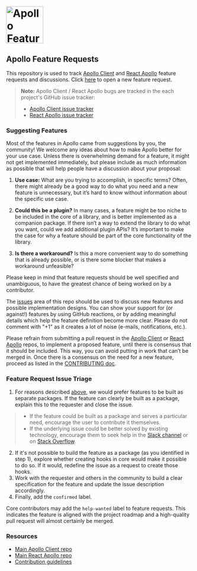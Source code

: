 # <a href='https://www.apollographql.com/'><img src='https://user-images.githubusercontent.com/841294/53402609-b97a2180-39ba-11e9-8100-812bab86357c.png' height='100' alt='Apollo Feature Requests'></a>

## Apollo Feature Requests

This repository is used to track [Apollo Client](https://github.com/apollographql/apollo-client) and [React Apollo](https://github.com/apollographql/react-apollo) feature requests and discussions. Click [here](https://github.com/apollographql/apollo-feature-requests/issues/new) to open a new feature request.

> **Note:** Apollo Client / React Apollo bugs are tracked in the each project's GitHub issue tracker:
> 
> - [Apollo Client issue tracker](https://github.com/apollographql/apollo-client/issues)
> - [React Apollo issue tracker](https://github.com/apollographql/react-apollo/issues)

### Suggesting Features

Most of the features in Apollo came from suggestions by you, the community! We welcome any ideas about how to make Apollo better for your use case. Unless there is overwhelming demand for a feature, it might not get implemented immediately, but please include as much information as possible that will help people have a discussion about your proposal:

1. **Use case:** What are you trying to accomplish, in specific terms? Often, there might already be a good way to do what you need and a new feature is unnecessary, but it’s hard to know without information about the specific use case.

2. **Could this be a plugin?** In many cases, a feature might be too niche to be included in the core of a library, and is better implemented as a companion package. If there isn’t a way to extend the library to do what you want, could we add additional plugin APIs? It’s important to make the case for why a feature should be part of the core functionality of the library.

3. **Is there a workaround?** Is this a more convenient way to do something that is already possible, or is there some blocker that makes a workaround unfeasible?

Please keep in mind that feature requests should be well specified and unambiguous, to have the greatest chance of being worked on by a contributor.

The [issues](https://github.com/apollographql/apollo-feature-requests/issues/) area of this repo should be used to discuss new features and possible implementation designs. You can show your support for (or against!) features by using GitHub reactions, or by adding meaningful details which help the feature definition become more clear. Please do not comment with "+1" as it creates a lot of noise (e-mails, notifications, etc.).

Please refrain from submitting a pull request in the [Apollo Client](https://github.com/apollographql/apollo-client) or [React Apollo](https://github.com/apollographql/apollo-client) repos, to implement a proposed feature, until there is consensus that it should be included. This way, you can avoid putting in work that can’t be merged in. Once there is a consensus on the need for a new feature, proceed as listed in the [CONTRIBUTING doc](https://github.com/apollographql/apollo-client/blob/master/CONTRIBUTING.md#big-prs).

### Feature Request Issue Triage

1. For reasons described [above](#suggesting-features), we would prefer features to be built as separate packages. If the feature can clearly be built as a package, explain this to the requester and close the issue.
> - If the feature could be built as a package and serves a particular need, encourage the user to contribute it themselves.
>- If the underlying issue could be better solved by existing technology, encourage them to seek help in the [Slack channel](https://www.apollographql.com/slack) or on [Stack Overflow](http://stackoverflow.com/questions/tagged/apollo).
2. If it's not possible to build the feature as a package (as you identified in step 1), explore whether creating hooks in core would make it possible to do so. If it would, redefine the issue as a request to create those hooks.
3. Work with the requester and others in the community to build a clear specification for the feature and update the issue description accordingly.
4. Finally, add the `confirmed` label.

Core contributors may add the `help-wanted` label to feature requests. This indicates the feature is aligned with the project roadmap and a high-quality pull request will almost certainly be merged.

### Resources

- [Main Apollo Client repo](https://github.com/apollographql/apollo-client)
- [Main React Apollo repo](https://github.com/apollographql/react-apollo)
- [Contribution guidelines](https://github.com/apollographql/apollo-client/blob/master/CONTRIBUTING.md)
